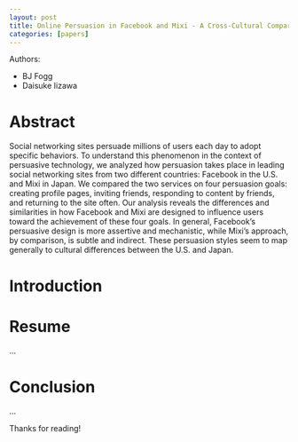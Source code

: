 ```yaml
---
layout: post
title: Online Persuasion in Facebook and Mixi - A Cross-Cultural Comparison
categories: [papers]
---
```


Authors:

- BJ Fogg
- Daisuke Iizawa 

<!--more-->

# Abstract

Social networking sites persuade millions of users each day to adopt specific behaviors. To understand this phenomenon in the context of persuasive technology, we analyzed how persuasion takes place in leading social networking sites from two different countries: Facebook in the U.S. and Mixi in Japan. We compared the two services on four persuasion goals: creating profile pages, inviting friends, responding to content by friends, and returning to the site often. Our analysis reveals the differences and similarities in how Facebook and Mixi are designed to influence users toward the achievement of these four goals. In general, Facebook’s persuasive design is more assertive and mechanistic, while Mixi’s approach, by comparison, is subtle and indirect. These persuasion styles seem to map generally to cultural differences between the U.S. and Japan. 

# Introduction


# Resume

...

# Conclusion

...
  
Thanks for reading!